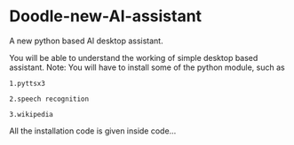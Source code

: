 # Doodle-new-AI-assistant
A new python based AI desktop assistant.

You will be able to understand the working of simple desktop based assistant.
Note:
    You will have to install some of the python module, such as 
    
    1.pyttsx3
    
    2.speech recognition
    
    3.wikipedia

All the installation code is given inside code...
